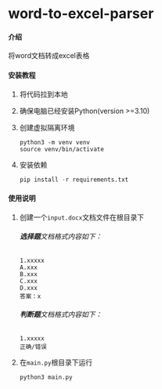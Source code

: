 # word-to-excel-parser

#### 介绍
将word文档转成excel表格

#### 安装教程
1.  将代码拉到本地
2.  确保电脑已经安装Python(version >=3.10)
3.  创建虚拟隔离环境

    ```Linux/MacOS
    python3 -m venv venv
    source venv/bin/activate
4.  安装依赖

    ```python
    pip install -r requirements.txt
    ```

#### 使用说明
1.  创建一个`input.docx`文档文件在根目录下
    ###### **选择题**文档格式内容如下：
        1.xxxxx
        A.xxx
        B.xxx
        C.xxx
        D.xxx
        答案：x
    ###### **判断题**文档格式内容如下：
        1.xxxxx
        正确/错误
2.  在`main.py`根目录下运行

    ```python
    python3 main.py
    ```
